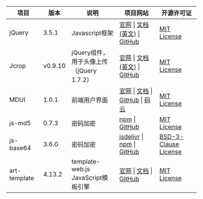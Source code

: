 | 项目 | 版本 | 说明 | 项目网站 | 开源许可证 |
|---|---|---|---|---|
| jQuery | 3.5.1 | Javascript框架 | [官网](https://jquery.com/) \| [文档(英文)](https://api.jquery.com/) \| [GitHub](https://github.com/jquery/jquery) | [MIT License](https://github.com/jquery/jquery/blob/main/LICENSE.txt) |
| Jcrop | v0.9.10 | jQuery组件，用于头像上传<br />（jQuery 1.7.2） | [官网](https://jcrop.com/) \| [文档(英文)](https://jcrop.com/guide/) \| [GitHub](https://github.com/tapmodo/Jcrop) | [MIT License](https://github.com/tapmodo/Jcrop/blob/master/MIT-LICENSE.txt) |
| MDUI | 1.0.1 | 前端用户界面 | [官网](https://www.mdui.org/) \| [文档](https://www.mdui.org/docs/) \| [GitHub](https://github.com/zdhxiong/mdui) \| [码云](https://gitee.com/zdhxiong/mdui) | [MIT License](https://gitee.com/zdhxiong/mdui/blob/v1/LICENSE) |
| js-md5 | 0.7.3 | 密码加密 | [npm](https://www.npmjs.com/package/js-md5) \| [GitHub](https://github.com/emn178/js-md5) | [MIT License](https://github.com/emn178/js-md5/blob/master/LICENSE.txt) |
| js-base64 | 3.6.0 | 密码加密 | [jsdelivr](https://www.jsdelivr.com/package/npm/js-base64) \| [npm](https://www.npmjs.com/package/js-base64) \| [GitHub](https://github.com/dankogai/js-base64/) | [BSD-3-Clause License](https://github.com/dankogai/js-base64/blob/main/LICENSE.md "BSD 3-Clause \"New\" or \"Revised\" License") |
| art-template | 4.13.2 | template-web.js<br />JavaScript模板引擎 | [官网](https://aui.github.io/art-template/zh-cn/index.html) \| [文档](https://aui.github.io/art-template/zh-cn/docs/) \| [GitHub](https://github.com/aui/art-template) | [MIT License](https://github.com/aui/art-template/blob/master/LICENSE) |

<!--
|  |  |  | [官网]() \| [文档]() \| [GitHub]() | [License]() |
-->
